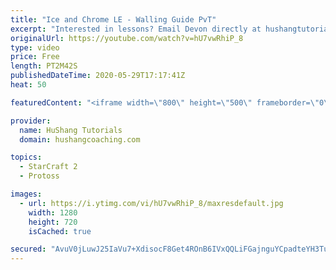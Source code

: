 ```yaml
---
title: "Ice and Chrome LE - Walling Guide PvT"
excerpt: "Interested in lessons? Email Devon directly at hushangtutorials@outlook.com ------------------------------------------------------------------------------------------------------- Want to support HuShang Tutorials directly? Patreon is a website where you can contribute a monthly donation that will help"
originalUrl: https://youtube.com/watch?v=hU7vwRhiP_8
type: video
price: Free
length: PT2M42S
publishedDateTime: 2020-05-29T17:17:41Z
heat: 50

featuredContent: "<iframe width=\"800\" height=\"500\" frameborder=\"0\" src=\"https://www.youtube.com/embed/hU7vwRhiP_8\" allow=\"accelerometer; autoplay; encrypted-media; gyroscope; picture-in-picture\" allowfullscreen></iframe>"

provider:
  name: HuShang Tutorials
  domain: hushangcoaching.com

topics:
  - StarCraft 2
  - Protoss

images:
  - url: https://i.ytimg.com/vi/hU7vwRhiP_8/maxresdefault.jpg
    width: 1280
    height: 720
    isCached: true

secured: "AvuV0jLuwJ25IaVu7+XdisocF8Get4ROnB6IVxQQLiFGajnguYCpadteYH3Tup5u+ZT81rhrmM5eeTCrpvhx162mniqitzuNIDhlgioS/3H/60+1o3LoX8/4+uiTSJrUMYdV/fmFTLCp72xgcrLjaLAISWK8UgAC4hHFxJkJoh8he2d0/Weegg/E5NnRGj4ehH0ioFcQDMddt8lSJS0eGX7o3jCjsaOrocUAMB6zTuzcmIAqfjiquoCxis1NMycO8Pbmu+xzBtN1D/RPyOv286E1UIbsOLjzTYdnH75xZKGDSky+1T6QaOz05OTdWHXx2mdqAmFnd10k4Gi2Dg9hDypSx1edGBAtOIuqrJV7WbVu3HPhKH3dlKOAxksws/lbkhgPt9PX6WkzwBFwIj8WYfBC6MQ0UMFrS8f5kDST6kQ=;ALUypoFi6gqpU9p4RTxPrA=="
---
```


